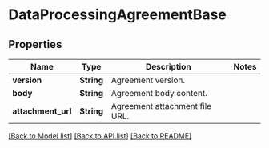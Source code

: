 # DataProcessingAgreementBase

## Properties

Name | Type | Description | Notes
------------ | ------------- | ------------- | -------------
**version** | **String** | Agreement version. | 
**body** | **String** | Agreement body content. | 
**attachment_url** | **String** | Agreement attachment file URL. | 

[[Back to Model list]](../README.md#documentation-for-models) [[Back to API list]](../README.md#documentation-for-api-endpoints) [[Back to README]](../README.md)


